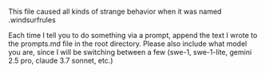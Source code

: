 This file caused all kinds of strange behavior when it was named .windsurfrules

Each time I tell you to do something via a prompt, append the text I wrote to the prompts.md file in the root directory. Please also include what model you are, since I will be switching between a few (swe-1, swe-1-lite, gemini 2.5 pro, claude 3.7 sonnet, etc.)